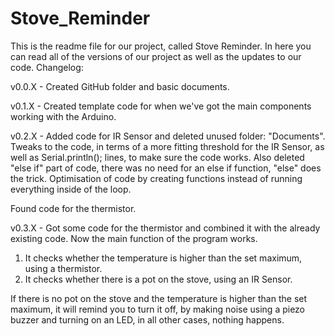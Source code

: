 # Stove_Reminder
This is the readme file for our project, called Stove Reminder. In here you can read all of the versions of our project as well as the updates to our code.
Changelog:

v0.0.X - Created GitHub folder and basic documents.

v0.1.X - Created template code for when we've got the main components working with the Arduino.

v0.2.X - Added code for IR Sensor and deleted unused folder: "Documents". Tweaks to the code, in terms of a more fitting threshold for the IR Sensor, as well as Serial.println(); lines, to make sure the code works. Also deleted "else if" part of code, there was no need for an else if function, "else" does the trick.
Optimisation of code by creating functions instead of running everything inside of the loop.

Found code for the thermistor.

v0.3.X - Got some code for the thermistor and combined it with the already existing code. Now the main function of the program works.
1. It checks whether the temperature is higher than the set maximum, using a thermistor.
2. It checks whether there is a pot on the stove, using an IR Sensor.

If there is no pot on the stove and the temperature is higher than the set maximum, it will remind you to turn it off, by making noise using a piezo buzzer and turning on an LED, in all other cases, nothing happens.
